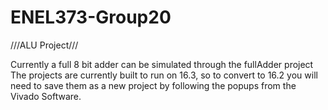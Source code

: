# ENEL373-Group20

///ALU Project///

Currently a full 8 bit adder can be simulated through the fullAdder project
The projects are currently built to run on 16.3, so to convert to 16.2 you 
will need to save them as a new project by following the popups from the 
Vivado Software.
